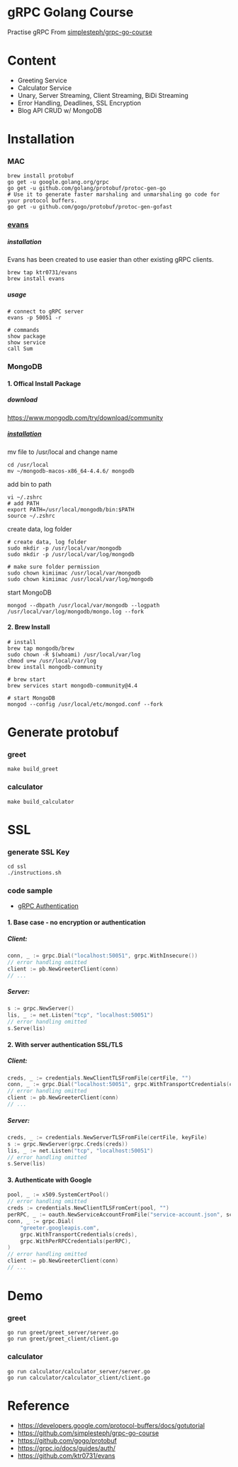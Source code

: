 # gRPC Golang Course

Practise gRPC From [simplesteph/grpc-go-course][grpc-go-course]

# Content

- Greeting Service
- Calculator Service
- Unary, Server Streaming, Client Streaming, BiDi Streaming
- Error Handling, Deadlines, SSL Encryption
- Blog API CRUD w/ MongoDB

# Installation

### MAC
``` shell
brew install protobuf
go get -u google.golang.org/grpc
go get -u github.com/golang/protobuf/protoc-gen-go
# Use it to generate faster marshaling and unmarshaling go code for your protocol buffers.
go get -u github.com/gogo/protobuf/protoc-gen-gofast
```

### [evans]
##### installation
Evans has been created to use easier than other existing gRPC clients.
``` shell
brew tap ktr0731/evans
brew install evans
```

##### usage
``` shell
# connect to gRPC server
evans -p 50051 -r

# commands
show package
show service
call Sum
```

### MongoDB
#### 1. Offical Install Package
##### download
https://www.mongodb.com/try/download/community

##### [installation][mongodb-osx-install]
mv file to /usr/local and change name
``` shell
cd /usr/local
mv ~/mongodb-macos-x86_64-4.4.6/ mongodb
```

add bin to path
``` shell
vi ~/.zshrc
# add PATH
export PATH=/usr/local/mongodb/bin:$PATH
source ~/.zshrc
```

create data, log folder
``` shell
# create data, log folder
sudo mkdir -p /usr/local/var/mongodb
sudo mkdir -p /usr/local/var/log/mongodb

# make sure folder permission
sudo chown kimiimac /usr/local/var/mongodb
sudo chown kimiimac /usr/local/var/log/mongodb
```

start MongoDB
``` shell
mongod --dbpath /usr/local/var/mongodb --logpath /usr/local/var/log/mongodb/mongo.log --fork
```

#### 2. Brew Install
```
# install
brew tap mongodb/brew
sudo chown -R $(whoami) /usr/local/var/log
chmod u+w /usr/local/var/log
brew install mongodb-community

# brew start
brew services start mongodb-community@4.4

# start MongoDB
mongod --config /usr/local/etc/mongod.conf --fork
```

# Generate protobuf
### greet
``` shell
make build_greet
```

### calculator
``` shell
make build_calculator
```

# SSL
### generate SSL Key
``` shell
cd ssl
./instructions.sh  
```

### code sample
* [gRPC Authentication][auth]
#### 1. Base case - no encryption or authentication
##### Client:
```go
conn, _ := grpc.Dial("localhost:50051", grpc.WithInsecure())
// error handling omitted
client := pb.NewGreeterClient(conn)
// ...
```

##### Server:
``` go
s := grpc.NewServer()
lis, _ := net.Listen("tcp", "localhost:50051")
// error handling omitted
s.Serve(lis)
```

#### 2. With server authentication SSL/TLS
##### Client:
``` go
creds, _ := credentials.NewClientTLSFromFile(certFile, "")
conn, _ := grpc.Dial("localhost:50051", grpc.WithTransportCredentials(creds))
// error handling omitted
client := pb.NewGreeterClient(conn)
// ...
```

##### Server:
``` go
creds, _ := credentials.NewServerTLSFromFile(certFile, keyFile)
s := grpc.NewServer(grpc.Creds(creds))
lis, _ := net.Listen("tcp", "localhost:50051")
// error handling omitted
s.Serve(lis)
```

#### 3. Authenticate with Google
``` go
pool, _ := x509.SystemCertPool()
// error handling omitted
creds := credentials.NewClientTLSFromCert(pool, "")
perRPC, _ := oauth.NewServiceAccountFromFile("service-account.json", scope)
conn, _ := grpc.Dial(
    "greeter.googleapis.com",
    grpc.WithTransportCredentials(creds),
    grpc.WithPerRPCCredentials(perRPC),
)
// error handling omitted
client := pb.NewGreeterClient(conn)
// ...
```

# Demo
### greet
```shell
go run greet/greet_server/server.go
go run greet/greet_client/client.go
```

### calculator
```shell
go run calculator/calculator_server/server.go
go run calculator/calculator_client/client.go
```

# Reference
* https://developers.google.com/protocol-buffers/docs/gotutorial
* https://github.com/simplesteph/grpc-go-course
* https://github.com/gogo/protobuf
* https://grpc.io/docs/guides/auth/
* https://github.com/ktr0731/evans

<!-- https://www.markdownguide.org/basic-syntax/ -->
[gotutorial]: https://developers.google.com/protocol-buffers/docs/gotutorial
[grpc-go-course]: https://github.com/simplesteph/grpc-go-course
[protobuf]: https://github.com/gogo/protobuf
[auth]: https://grpc.io/docs/guides/auth/
[evans]: https://github.com/ktr0731/evans
[mongodb-osx-install]: https://www.runoob.com/mongodb/mongodb-osx-install.html